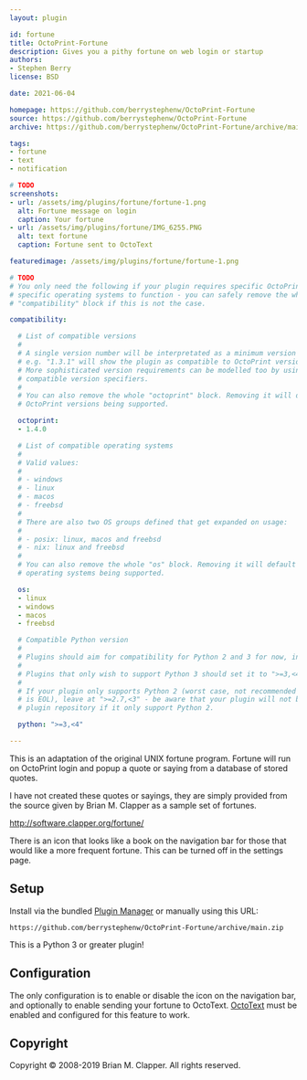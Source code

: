 ```yaml
---
layout: plugin

id: fortune
title: OctoPrint-Fortune
description: Gives you a pithy fortune on web login or startup
authors:
- Stephen Berry
license: BSD

date: 2021-06-04

homepage: https://github.com/berrystephenw/OctoPrint-Fortune
source: https://github.com/berrystephenw/OctoPrint-Fortune
archive: https://github.com/berrystephenw/OctoPrint-Fortune/archive/main.zip

tags:
- fortune
- text 
- notification

# TODO
screenshots:
- url: /assets/img/plugins/fortune/fortune-1.png
  alt: Fortune message on login
  caption: Your fortune
- url: /assets/img/plugins/fortune/IMG_6255.PNG
  alt: text fortune
  caption: Fortune sent to OctoText

featuredimage: /assets/img/plugins/fortune/fortune-1.png

# TODO
# You only need the following if your plugin requires specific OctoPrint versions or
# specific operating systems to function - you can safely remove the whole
# "compatibility" block if this is not the case.

compatibility:

  # List of compatible versions
  #
  # A single version number will be interpretated as a minimum version requirement,
  # e.g. "1.3.1" will show the plugin as compatible to OctoPrint versions 1.3.1 and up.
  # More sophisticated version requirements can be modelled too by using PEP440
  # compatible version specifiers.
  #
  # You can also remove the whole "octoprint" block. Removing it will default to all
  # OctoPrint versions being supported.

  octoprint:
  - 1.4.0

  # List of compatible operating systems
  #
  # Valid values:
  #
  # - windows
  # - linux
  # - macos
  # - freebsd
  #
  # There are also two OS groups defined that get expanded on usage:
  #
  # - posix: linux, macos and freebsd
  # - nix: linux and freebsd
  #
  # You can also remove the whole "os" block. Removing it will default to all
  # operating systems being supported.

  os:
  - linux
  - windows
  - macos
  - freebsd

  # Compatible Python version
  #
  # Plugins should aim for compatibility for Python 2 and 3 for now, in which case the value should be ">=2.7,<4".
  #
  # Plugins that only wish to support Python 3 should set it to ">=3,<4".
  #
  # If your plugin only supports Python 2 (worst case, not recommended for newly developed plugins since Python 2
  # is EOL), leave at ">=2.7,<3" - be aware that your plugin will not be allowed to register on the
  # plugin repository if it only support Python 2.

  python: ">=3,<4"

---
```


This is an adaptation of the original UNIX fortune program. Fortune will 
run on OctoPrint login and popup a quote or saying from a database of stored quotes.

I have not created these quotes or sayings, they are simply provided from the
source given by Brian M. Clapper as a sample set of fortunes.

http://software.clapper.org/fortune/

There is an icon that looks like a book on the navigation bar for those that 
would like a more frequent fortune. This can be turned off in the settings page.

## Setup

Install via the bundled [Plugin Manager](https://docs.octoprint.org/en/master/bundledplugins/pluginmanager.html)
or manually using this URL:

    https://github.com/berrystephenw/OctoPrint-Fortune/archive/main.zip

This is a Python 3 or greater plugin!

## Configuration

The only configuration is to enable or disable the icon on the navigation bar, and optionally 
to enable sending your fortune to OctoText. [OctoText](https://plugins.octoprint.org/plugins/OctoText/) must be enabled and configured for
this feature to work.

## Copyright

Copyright © 2008-2019 Brian M. Clapper. All rights reserved.

